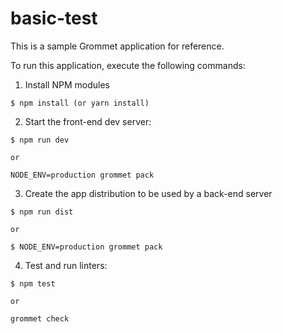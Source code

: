 # basic-test

This is a sample Grommet application for reference.

To run this application, execute the following commands:

  1. Install NPM modules

    
    $ npm install (or yarn install)
    

  2. Start the front-end dev server:

    
    $ npm run dev
   
    or
    
    NODE_ENV=production grommet pack
    

  3. Create the app distribution to be used by a back-end server

    
    $ npm run dist
    
    or
    
    $ NODE_ENV=production grommet pack


  4. Test and run linters:

    
    $ npm test
   
    or
    
    grommet check
    
